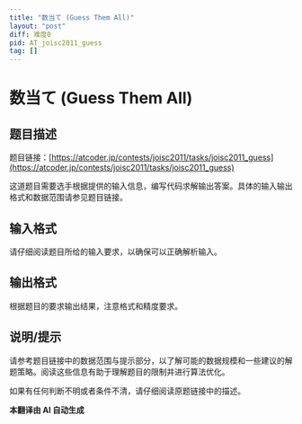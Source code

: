 ```yaml
---
title: "数当て (Guess Them All)"
layout: "post"
diff: 难度0
pid: AT_joisc2011_guess
tag: []
---
```


# 数当て (Guess Them All)

## 题目描述

题目链接：[https://atcoder.jp/contests/joisc2011/tasks/joisc2011_guess](https://atcoder.jp/contests/joisc2011/tasks/joisc2011_guess)

这道题目需要选手根据提供的输入信息，编写代码求解输出答案。具体的输入输出格式和数据范围请参见题目链接。

## 输入格式

请仔细阅读题目所给的输入要求，以确保可以正确解析输入。

## 输出格式

根据题目的要求输出结果，注意格式和精度要求。

## 说明/提示

请参考题目链接中的数据范围与提示部分，以了解可能的数据规模和一些建议的解题策略。阅读这些信息有助于理解题目的限制并进行算法优化。

如果有任何判断不明或者条件不清，请仔细阅读原题链接中的描述。

 **本翻译由 AI 自动生成**

